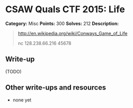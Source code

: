 # CSAW Quals CTF 2015: Life

**Category:** Misc
**Points:** 300
**Solves:** 212
**Description:** 

> <http://en.wikipedia.org/wiki/Conways_Game_of_Life>
> 
> nc 128.238.66.216 45678

## Write-up

(TODO)

## Other write-ups and resources

* none yet